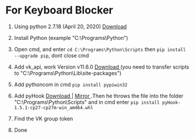 # For Keyboard Blocker

1. Using python 2.7.18 (April 20, 2020) <a  href="https://www.python.org/downloads/release/python-2718/"> Download </a>
2. Install Python (example "C:\Programs\Python")
3. Open cmd, and enter ```cd C:\Programs\Python\Scripts``` then ```pip install --upgrade pip```, dont close cmd

4. Add vk_api, work Version v11.6.0 <a  href="https://github.com/python273/vk_api/releases/tag/v11.6.0"> Download </a> (you need to transfer scripts to "C:\Programs\Python\Lib\site-packages")
5. Add pythoncom in cmd ```pip install pypiwin32```
6. Add pyHook <a  href="https://download.lfd.uci.edu/pythonlibs/z4tqcw5k/cp27/pyHook-1.5.1-cp27-cp27m-win_amd64.whl"> Download </a> |
<a  href="https://github.com/X3eRo0/NR_RAT_BETA/blob/master/pyHook-1.5.1-cp27-cp27m-win_amd64.whl"> Mirror </a> 
 .Then he throws the file into the folder "C:\Programs\Python\Scripts" and in cmd enter ```pip install pyHook-1.5.1-cp27-cp27m-win_amd64.whl```
7. Find the VK group token
8. Done
